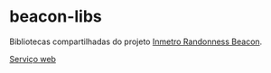 # beacon-libs

Bibliotecas compartilhadas do projeto [Inmetro Randonness Beacon](https://github.com/siccciber/RandBeacon/).

[Serviço web](wwww.beacon.inmetro.gov.br)

